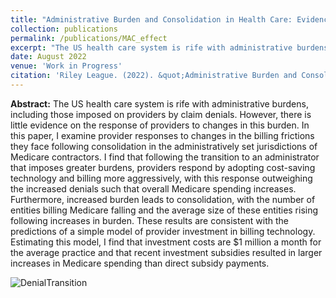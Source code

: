 ```yaml
---
title: "Administrative Burden and Consolidation in Health Care: Evidence from Medicare Contractor Transitions"
collection: publications
permalink: /publications/MAC_effect
excerpt: "The US health care system is rife with administrative burdens, including those imposed on providers by claim denials. Nonetheless, there is little evidence on the response of providers to changes in this burden. In this paper, I examine provider responses to changes in the administrative burden they face following consolidation in the administrative jurisdictions of Medicare contractors. Using a two-way fixed effects model, I exploit the transition of jurisdictions across contractors to identify the effect of each contractor on the denial rate faced by providers, finding wide variation in denial rates across contractors. I then investigate the responses of providers to transitions of their jurisdiction across contractors imposing different levels of administrative burden. I find that providers alter their billing practices in the months following a transition as providers comply with new billing rules. When exposed to more frequent denials, providers respond by billing more aggressively, with this response negating the effect of more aggressive denials on net Medicare spending. I also find that for low value services, very large changes in the denial rate can induce providers to decrease their use of the procedure. My results indicate that administrative burdens must be targeted and salient to achieve their desired effect."
date: August 2022
venue: 'Work in Progress'
citation: 'Riley League. (2022). &quot;Administrative Burden and Consolidation in Health Care: Evidence from Medicare Contractor Transitions&quot; Work in Progress.'
---
```


**Abstract:** The US health care system is rife with administrative burdens, including those imposed on providers by claim denials. However, there is little evidence on the response of providers to changes in this burden. In this paper, I examine provider responses to changes in the billing frictions they face following consolidation in the administratively set jurisdictions of Medicare contractors. I find that following the transition to an administrator that imposes greater burdens, providers respond by adopting cost-saving technology and billing more aggressively, with this response outweighing the increased denials such that overall Medicare spending increases. Furthermore, increased burden leads to consolidation, with the number of entities billing Medicare falling and the average size of these entities rising following increases in burden. These results are consistent with the predictions of a simple model of provider investment in billing technology. Estimating this model, I find that investment costs are $1 million a month for the average practice and that recent investment subsidies resulted in larger increases in Medicare spending than direct subsidy payments.

![DenialTransition](https://rileyleague.github.io/images/transition_deny.png)
